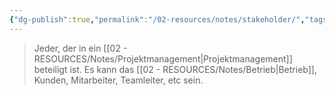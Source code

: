 ```yaml
---
{"dg-publish":true,"permalink":"/02-resources/notes/stakeholder/","tags":["projektmanagement"],"noteIcon":"","updated":"2025-08-26T16:35:07.000+02:00"}
---
```


> Jeder, der in ein [[02 - RESOURCES/Notes/Projektmanagement\|Projektmanagement]] beteiligt ist. Es kann das [[02 - RESOURCES/Notes/Betrieb\|Betrieb]], Kunden, Mitarbeiter, Teamleiter, etc sein.